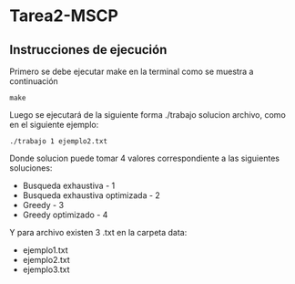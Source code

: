 # Tarea2-MSCP
## Instrucciones de ejecución
Primero se debe ejecutar make en la terminal como se muestra a continuación
```
make
```
Luego se ejecutará de la siguiente forma ./trabajo solucion archivo, como en el siguiente ejemplo:
```
./trabajo 1 ejemplo2.txt
```
Donde solucion puede tomar 4 valores correspondiente a las siguientes soluciones:
* Busqueda exhaustiva - 1
* Busqueda exhaustiva optimizada - 2
* Greedy - 3
* Greedy optimizado - 4

Y para archivo existen 3 .txt en la carpeta data:
* ejemplo1.txt
* ejemplo2.txt
* ejemplo3.txt

